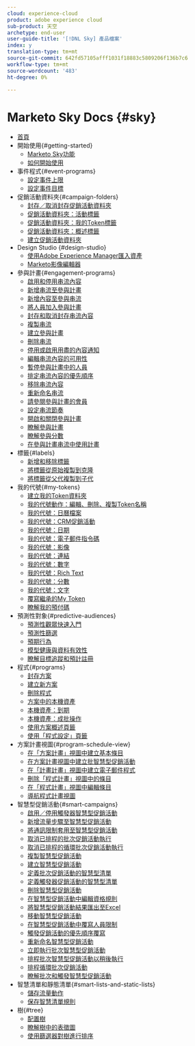 ```yaml
---
cloud: experience-cloud
product: adobe experience cloud
sub-product: 天空
archetype: end-user
user-guide-title: '[!DNL Sky] 產品檔案'
index: y
translation-type: tm+mt
source-git-commit: 642fd57105afff1031f18883c5809206f136b7c6
workflow-type: tm+mt
source-wordcount: '483'
ht-degree: 0%

---
```



# Marketo Sky Docs {#sky}

+ [首頁](home.md)
+ 開始使用{#getting-started}
   + [Marketo Sky功能](marketo-sky-features.md)
   + [如何開始使用](how-to-enable-roles-for-marketo-sky.md)
+ 事件程式{#event-programs}
   + [設定事件上限](setting-an-event-cap.md)
   + [設定事件目標](setting-event-goals.md)
+ 促銷活動資料夾{#campaign-folders}
   + [封存／取消封存促銷活動資料夾](archive-unarchive-a-campaign-folder.md)
   + [促銷活動資料夾：活動標籤](campaign-folder-activities-tab.md)
   + [促銷活動資料夾：我的Token標籤](campaign-folder-my-tokens-tab.md)
   + [促銷活動資料夾：概述標籤](campaign-folder-overview-tab.md)
   + [建立促銷活動資料夾](create-a-campaign-folder.md)
+ Design Studio {#design-studio}
   + [使用Adobe Experience Manager匯入資產](importing-assets-with-adobe-experience-manager.md)
   + [Marketo影像編輯器](marketo-image-editor.md)
+ 參與計畫{#engagement-programs}
   + [啟用和停用串流內容](activate-and-deactivate-stream-content.md)
   + [新增串流至參與計畫](add-a-stream-to-an-engagement-program.md)
   + [新增內容至參與串流](add-content-to-an-engagement-stream.md)
   + [將人員加入參與計畫](add-people-to-an-engagement-program.md)
   + [封存和取消封存串流內容](archive-and-unarchive-stream-content.md)
   + [複製串流](clone-a-stream.md)
   + [建立參與計畫](create-an-engagement-program.md)
   + [刪除串流](delete-a-stream.md)
   + [停用或啟用用盡的內容通知](disable-or-enable-exhausted-content-notifications.md)
   + [編輯串流內容的可用性](edit-availability-of-stream-content.md)
   + [暫停參與計畫中的人員](pause-people-in-an-engagement-program.md)
   + [排定串流內容的優先順序](prioritize-stream-content.md)
   + [移除串流內容](remove-stream-content.md)
   + [重新命名串流](rename-a-stream.md)
   + [請參閱參與計畫的會員](see-members-of-an-engagement-program.md)
   + [設定串流節奏](set-stream-cadence.md)
   + [開啟和關閉參與計畫](turn-an-engagement-program-on-and-off.md)
   + [瞭解參與計畫](understanding-engagement-programs.md)
   + [瞭解參與分數](understanding-the-engagement-score.md)
   + [在參與計畫串流中使用計畫](using-a-program-in-an-engagement-program-stream.md)
+ 標籤{#labels}
   + [新增和移除標籤](add-and-remove-labels.md)
   + [將標籤從原始複製到克隆](copy-labels-from-original-to-clone.md)
   + [將標籤從父代複製到子代](copy-labels-from-parent-to-child.md)
+ 我的代號{#my-tokens}
   + [建立我的Token資料夾](create-my-token-folders.md)
   + [我的代號動作：編輯、刪除、複製Token名稱](my-token-actions-edit-delete-clone-and-copy-token-names.md)
   + [我的代號：日曆檔案](my-token-calendar-file.md)
   + [我的代號：CRM促銷活動](my-token-crm-campaign.md)
   + [我的代號：日期](my-token-date.md)
   + [我的代號：電子郵件指令碼](my-token-email-script.md)
   + [我的代號：影像](my-token-image.md)
   + [我的代號：連結](my-token-link.md)
   + [我的代號：數字](my-token-number.md)
   + [我的代號：Rich Text](my-token-rich-text.md)
   + [我的代號：分數](my-token-score.md)
   + [我的代號：文字](my-token-text.md)
   + [覆寫繼承的My Token](override-an-inherited-my-token.md)
   + [瞭解我的預付碼](understanding-my-tokens.md)
+ 預測性對象{#predictive-audiences}
   + [預測性觀眾快速入門](getting-started-with-predictive-audiences.md)
   + [預測性篩選](predictive-filters.md)
   + [預期行為](expected-behavior.md)
   + [模型健康與資料有效性](model-health-and-data-validity.md)
   + [瞭解目標追蹤和預計註冊](understanding-goal-tracking-and-projected-registrations.md)
+ 程式{#programs}
   + [封存方案](archive-a-program.md)
   + [建立新方案](create-a-new-program.md)
   + [刪除程式](delete-a-program.md)
   + [方案中的本機資產](local-assets-in-a-program.md)
   + [本機資產：到期](local-assets-expiration.md)
   + [本機資產：成批操作](local-assets-mass-actions.md)
   + [使用方案概述頁籤](using-the-program-overview-tab.md)
   + [使用「程式設定」頁籤](using-the-program-setup-tab.md)
+ 方案計畫視圖{#program-schedule-view}
   + [在「方案計畫」視圖中建立基本條目](create-a-basic-entry-in-program-schedule-view.md)
   + [在方案計畫視圖中建立批智慧型促銷活動](create-a-batch-smart-campaign-in-program-schedule-view.md)
   + [在「計畫計畫」視圖中建立電子郵件程式](create-an-email-program-in-program-schedule-view.md)
   + [刪除「程式計畫」視圖中的條目](delete-an-entry-in-program-schedule-view.md)
   + [在「程式計畫」視圖中編輯條目](edit-an-entry-in-program-schedule-view.md)
   + [導航程式計畫視圖](navigating-program-schedule-view.md)
+ 智慧型促銷活動{#smart-campaigns}
   + [啟用／停用觸發器智慧型促銷活動](activate-deactivate-a-trigger-smart-campaign.md)
   + [新增流量步驟至智慧型促銷活動](add-a-flow-step-to-a-smart-campaign.md)
   + [將通訊限制套用至智慧型促銷活動](apply-communication-limits-to-a-smart-campaign.md)
   + [取消已排程的批次促銷活動執行](cancel-a-scheduled-batch-campaign-run.md)
   + [取消已排程的循環批次促銷活動執行](cancel-a-scheduled-recurring-batch-campaign-run.md)
   + [複製智慧型促銷活動](clone-a-smart-campaign.md)
   + [建立智慧型促銷活動](create-a-smart-campaign.md)
   + [定義批次促銷活動的智慧型清單](define-a-smart-list-for-a-batch-campaign.md)
   + [定義觸發器促銷活動的智慧型清單](define-a-smart-list-for-a-trigger-campaign.md)
   + [刪除智慧型促銷活動](delete-a-smart-campaign.md)
   + [在智慧型促銷活動中編輯資格規則](edit-qualification-rules-in-a-smart-campaign.md)
   + [將智慧型促銷活動結果匯出至Excel](export-smart-campaign-results-to-excel.md)
   + [移動智慧型促銷活動](move-a-smart-campaign.md)
   + [在智慧型促銷活動中覆寫人員限制](override-person-restrictions-in-a-smart-campaign.md)
   + [觸發促銷活動的優先順序覆寫](priority-override-for-trigger-campaigns.md)
   + [重新命名智慧型促銷活動](rename-a-smart-campaign.md)
   + [立即執行批次智慧型促銷活動](run-a-batch-smart-campaign-now.md)
   + [排程批次智慧型促銷活動以稍後執行](schedule-a-batch-smart-campaign-to-run-later.md)
   + [排程循環批次促銷活動](schedule-a-recurring-batch-campaign.md)
   + [瞭解批次和觸發智慧型促銷活動](understanding-batch-and-trigger-smart-campaigns.md)
+ 智慧清單和靜態清單{#smart-lists-and-static-lists}
   + [儲存流量動作](save-flow-actions.md)
   + [保存智慧清單規則](save-smart-list-rules.md)
+ 樹{#tree}
   + [配置樹](configuring-the-tree.md)
   + [瞭解樹中的表徵圖](understanding-icons-in-the-tree.md)
   + [使用篩選器對樹進行排序](use-filters-to-sort-the-tree.md)

